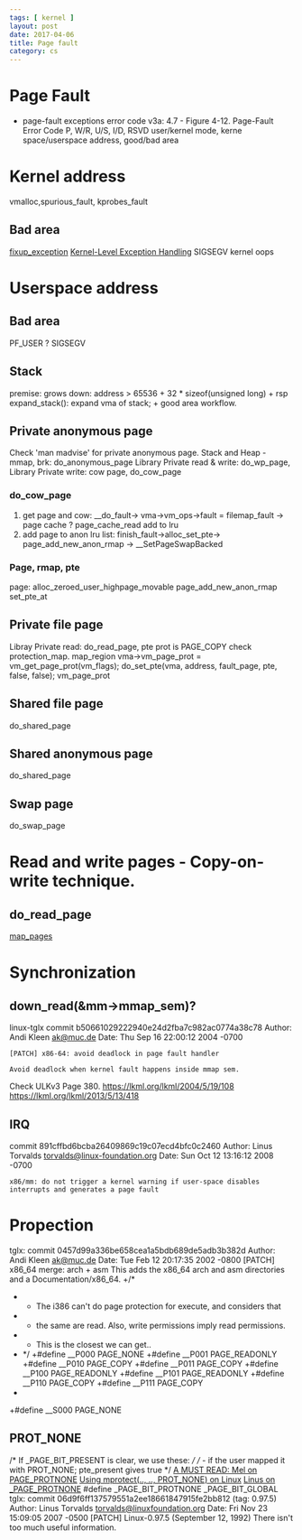 ```yaml
---
tags: [ kernel ] 
layout: post
date: 2017-04-06
title: Page fault
category: cs
---
```


# Page Fault
* page-fault exceptions error code
v3a: 4.7 - Figure 4-12. Page-Fault Error Code
P, W/R, U/S, I/D, RSVD
user/kernel mode, kerne space/userspace address, good/bad area

# Kernel address
vmalloc,spurious_fault, kprobes_fault
## Bad area
[fixup_exception](https://www.kernel.org/doc/Documentation/x86/exception-tables.txt)
[Kernel-Level Exception Handling](https://www.linuxjournal.com/article/2135)
SIGSEGV 
kernel oops 

# Userspace address
## Bad area
PF_USER ? SIGSEGV
## Stack
premise: grows down: address > 65536 + 32 * sizeof(unsigned long) + rsp
expand_stack(): expand vma of stack; + good area workflow.
## Private anonymous page
Check 'man madvise' for private anonymous page.
Stack and Heap - mmap, brk: do_anonymous_page 
Library Private read & write: do_wp_page, 
Library Private write: cow page, do_cow_page
### do_cow_page
1. get page and cow:  __do_fault-> vma->vm_ops->fault = filemap_fault -> page cache ? page_cache_read add to lru
2. add page to anon lru list: finish_fault->alloc_set_pte-> page_add_new_anon_rmap -> __SetPageSwapBacked
### Page, rmap, pte
page: alloc_zeroed_user_highpage_movable
page_add_new_anon_rmap
set_pte_at
## Private file page
Libray Private  read: do_read_page, pte prot is PAGE_COPY check protection_map.
map_region         vma->vm_page_prot = vm_get_page_prot(vm_flags);
do_set_pte(vma, address, fault_page, pte, false, false); vm_page_prot
## Shared file page
do_shared_page
## Shared anonymous page
do_shared_page
## Swap page
do_swap_page

# Read and write pages - Copy-on-write technique.
## do_read_page
[map_pages](https://lwn.net/Articles/588802/)

# Synchronization
## down_read(&mm->mmap_sem)?
linux-tglx
commit b50661029222940e24d2fba7c982ac0774a38c78
Author: Andi Kleen <ak@muc.de>
Date:   Thu Sep 16 22:00:12 2004 -0700

    [PATCH] x86-64: avoid deadlock in page fault handler
    
    Avoid deadlock when kernel fault happens inside mmap sem.
Check ULKv3 Page 380.
https://lkml.org/lkml/2004/5/19/108
https://lkml.org/lkml/2013/5/13/418
## IRQ
commit 891cffbd6bcba26409869c19c07ecd4bfc0c2460
Author: Linus Torvalds <torvalds@linux-foundation.org>
Date:   Sun Oct 12 13:16:12 2008 -0700

    x86/mm: do not trigger a kernel warning if user-space disables interrupts and generates a page fault

# Propection
tglx: commit 0457d99a336be658cea1a5bdb689de5adb3b382d
Author: Andi Kleen <ak@muc.de>
Date:   Tue Feb 12 20:17:35 2002 -0800
    [PATCH] x86_64 merge: arch + asm
    This adds the x86_64 arch and asm directories and a Documentation/x86_64.
+/*
+ * The i386 can't do page protection for execute, and considers that
+ * the same are read. Also, write permissions imply read permissions.
+ * This is the closest we can get..
+ */
+#define __P000 PAGE_NONE
+#define __P001 PAGE_READONLY
+#define __P010 PAGE_COPY
+#define __P011 PAGE_COPY
+#define __P100 PAGE_READONLY
+#define __P101 PAGE_READONLY
+#define __P110 PAGE_COPY
+#define __P111 PAGE_COPY
+
+#define __S000 PAGE_NONE
## PROT_NONE
/* If _PAGE_BIT_PRESENT is clear, we use these: */
/* - if the user mapped it with PROT_NONE; pte_present gives true */
[A MUST READ: Mel on PAGE_PROTNONE](https://www.kernel.org/doc/gorman/html/understand/understand006.html)
[Using mprotect(.., .., PROT_NONE) on Linux](https://volatility-labs.blogspot.com/2015/05/using-mprotect-protnone-on-linux.html)
[Linus on _PAGE_PROTNONE](https://lkml.org/lkml/1998/9/21/55)
#define _PAGE_BIT_PROTNONE      _PAGE_BIT_GLOBAL
tglx: commit 06d9f6ff137579551a2ee18661847915fe2bb812 (tag: 0.97.5)
Author: Linus Torvalds <torvalds@linuxfoundation.org>
Date:   Fri Nov 23 15:09:05 2007 -0500
    [PATCH] Linux-0.97.5 (September 12, 1992)
There isn't too much useful information.

